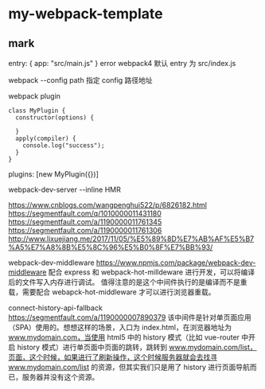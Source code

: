 # my-webpack-template

## mark

entry: { app: "src/main.js" }
error
webpack4 默认 entry 为 src/index.js

webpack  --config path 指定 config 路径地址

webpack plugin
```
class MyPlugin {
  constructor(options) {

  }
  apply(compiler) {
    console.log("success");
  }
}
```
plugins: [new MyPlugin({})]

webpack-dev-server --inline
HMR

https://www.cnblogs.com/wangpenghui522/p/6826182.html
https://segmentfault.com/q/1010000011431180
https://segmentfault.com/a/1190000011761345
https://segmentfault.com/a/1190000011761306
http://www.lixuejiang.me/2017/11/05/%E5%89%8D%E7%AB%AF%E5%B7%A5%E7%A8%8B%E5%8C%96%E5%B0%8F%E7%BB%93/

webpack-dev-middleware
https://www.npmjs.com/package/webpack-dev-middleware
配合 express 和 webpack-hot-milldeware 进行开发，可以将编译后的文件写入内存进行调试。
值得注意的是这个中间件执行的是编译而不是重载，需要配合 webapck-hot-middleware 才可以进行浏览器重载。

connect-history-api-fallback
https://segmentfault.com/a/1190000007890379
该中间件是针对单页面应用（SPA）使用的。想想这样的场景，入口为 index.html，在浏览器地址为 www.mydomain.com，当使用 html5 中的 history 模式（比如 vue-router 中开启 history 模式）进行单页面中页面的跳转，跳转到 www.mydomain.com/list，页面，这个时候，如果进行了刷新操作，这个时候服务器就会去找寻 www.mydomain.com/list 的资源，但其实我们只是用了 history 进行页面导航而已，服务器并没有这个资源。